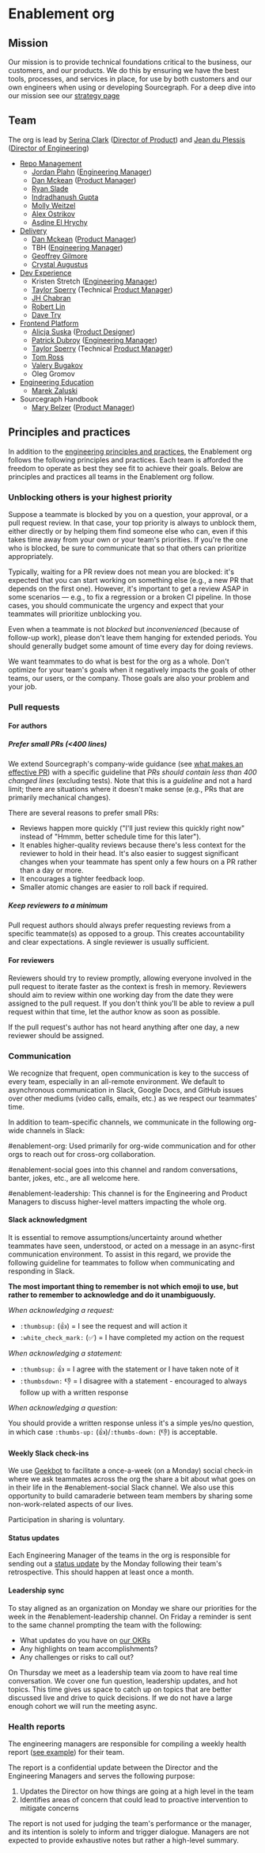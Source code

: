 # Enablement org

## Mission

Our mission is to provide technical foundations critical to the business, our customers, and our products. We do this by ensuring we have the best tools, processes, and services in place, for use by both customers and our own engineers when using or developing Sourcegraph. For a deep dive into our mission see our [strategy page](../../../company/strategy/enablement/index.md)

## Team

The org is lead by [Serina Clark](../../../company/team/index.md#serina-clark) ([Director of Product](../../product/roles/index.md#director-of-product)) and [Jean du Plessis](../../../company/team/index.md#jean-du-plessis) ([Director of Engineering](../roles.md#director-of-engineering))

- [Repo Management](repo-management/index.md)
  - [Jordan Plahn](../../../company/team/index.md#jordan-plahn) ([Engineering Manager](../roles.md#engineering-manager))
  - [Dan Mckean](../../../company/team/index.md#dan-mckean) ([Product Manager](../../product/roles/index.md#product-manager))
  - [Ryan Slade](../../../company/team/index.md#ryan-slade)
  - [Indradhanush Gupta](../../../company/team/index.md#indradhanush-gupta)
  - [Molly Weitzel](../../../company/team/index.md#molly-weitzel)
  - [Alex Ostrikov](../../../company/team/index.md#alexander-ostrikov)
  - [Asdine El Hrychy](../../../company/team/index.md#asdine-el-hrychy)
- [Delivery](delivery/index.md)
  - [Dan Mckean](../../../company/team/index.md#dan-mckean) ([Product Manager](../../product/roles/index.md#product-manager))
  - TBH ([Engineering Manager](../roles.md#engineering-manager))
  - [Geoffrey Gilmore](../../../company/team/index.md#geoffrey-gilmore)
  - [Crystal Augustus](../../../company/team/index.md#crystal-augustus)
- [Dev Experience](dev-experience/index.md)
  - Kristen Stretch ([Engineering Manager](../roles.md#engineering-manager))
  - [Taylor Sperry](../../../company/team/index.md#taylor-sperry) (Technical [Product Manager](../../product/roles/index.md#product-manager))
  - [JH Chabran](../../../company/team/index.md#jh-chabran)
  - [Robert Lin](../../../company/team/index.md#robert-lin)
  - [Dave Try](../../../company/team/index.md#dave-try)
- [Frontend Platform](frontend-platform/index.md)
  - [Alicja Suska](../../../company/team/index.md#alicja-suska) ([Product Designer](../../product/roles/index.md#product-designer))
  - [Patrick Dubroy](../../../company/team/index.md#patrick-dubroy) ([Engineering Manager](../roles.md#engineering-manager))
  - [Taylor Sperry](../../../company/team/index.md#taylor-sperry) (Technical [Product Manager](../../product/roles/index.md#product-manager))
  - [Tom Ross](../../../company/team/index.md#tom-ross)
  - [Valery Bugakov](../../../company/team/index.md#valery-bugakov)
  - Oleg Gromov
- [Engineering Education](engineering-education/index.md)
  - [Marek Zaluski](../../../company/team/index.md#marek-zaluski)
- Sourcegraph Handbook
  - [Mary Belzer](../../../company/team/index.md#mary-belzer) ([Product Manager](../../product/roles/index.md#product-manager))

## Principles and practices

In addition to the [engineering principles and practices](../principles-and-practices.md), the Enablement org follows the following principles and practices. Each team is afforded the freedom to operate as best they see fit to achieve their goals. Below are principles and practices all teams in the Enablement org follow.

### Unblocking others is your highest priority

Suppose a teammate is blocked by you on a question, your approval, or a pull request review. In that case, your top priority is always to unblock them, either directly or by helping them find someone else who can, even if this takes time away from your own or your team's priorities. If you're the one who is blocked, be sure to communicate that so that others can prioritize appropriately.

Typically, waiting for a PR review does not mean you are blocked: it's expected that you can start working on something else (e.g., a new PR that depends on the first one). However, it's important to get a review ASAP in some scenarios — e.g., to fix a regression or a broken CI pipeline. In those cases, you should communicate the urgency and expect that your teammates will prioritize unblocking you.

Even when a teammate is not _blocked_ but _inconvenienced_ (because of follow-up work), please don't leave them hanging for extended periods. You should generally budget some amount of time every day for doing reviews.

We want teammates to do what is best for the org as a whole. Don't optimize for your team's goals when it negatively impacts the goals of other teams, our users, or the company. Those goals are also your problem and your job.

### Pull requests

#### For authors

##### Prefer small PRs (<400 lines)

We extend Sourcegraph's company-wide guidance (see [what makes an effective PR](https://docs.sourcegraph.com/dev/background-information/code_reviews#what-makes-an-effective-pull-request-pr)) with a specific guideline that _PRs should contain less than 400 changed lines_ (excluding tests). Note that this is a _guideline_ and not a hard limit; there are situations where it doesn't make sense (e.g., PRs that are primarily mechanical changes).

There are several reasons to prefer small PRs:

- Reviews happen more quickly ("I'll just review this quickly right now" instead of "Hmmm, better schedule time for this later").
- It enables higher-quality reviews because there's less context for the reviewer to hold in their head. It's also easier to suggest significant changes when your teammate has spent only a few hours on a PR rather than a day or more.
- It encourages a tighter feedback loop.
- Smaller atomic changes are easier to roll back if required.

##### Keep reviewers to a minimum

Pull request authors should always prefer requesting reviews from a specific teammate(s) as opposed to a group. This creates accountability and clear expectations. A single reviewer is usually sufficient.

#### For reviewers

Reviewers should try to review promptly, allowing everyone involved in the pull request to iterate faster as the context is fresh in memory. Reviewers should aim to review within one working day from the date they were assigned to the pull request. If you don't think you'll be able to review a pull request within that time, let the author know as soon as possible.

If the pull request's author has not heard anything after one day, a new reviewer should be assigned.

### Communication

We recognize that frequent, open communication is key to the success of every team, especially in an all-remote environment.
We default to asynchronous communication in Slack, Google Docs, and GitHub issues over other mediums (video calls, emails, etc.) as we respect our teammates' time.

In addition to team-specific channels, we communicate in the following org-wide channels in Slack:

#enablement-org: Used primarily for org-wide communication and for other orgs to reach out for cross-org collaboration.

#enablement-social goes into this channel and random conversations, banter, jokes, etc., are all welcome here.

#enablement-leadership: This channel is for the Engineering and Product Managers to discuss higher-level matters impacting the whole org.

#### Slack acknowledgment

It is essential to remove assumptions/uncertainty around whether teammates have seen, understood, or acted on a message in an async-first communication environment.
To assist in this regard, we provide the following guideline for teammates to follow when communicating and responding in Slack.

**The most important thing to remember is not which emoji to use, but rather to remember to acknowledge and do it unambiguously.**

_When acknowledging a request:_

- `:thumbsup:` (👍) = I see the request and will action it
- `:white_check_mark:` (✅) = I have completed my action on the request

_When acknowledging a statement:_

- `:thumbsup:` 👍 = I agree with the statement or I have taken note of it
- `:thumbsdown:` 👎 = I disagree with a statement - encouraged to always follow up with a written response

_When acknowledging a question:_

You should provide a written response unless it's a simple yes/no question, in which case `:thumbs-up:` (👍)/`:thumbs-down:` (👎) is acceptable.

#### Weekly Slack check-ins

We use [Geekbot](https://geekbot.com/) to facilitate a once-a-week (on a Monday) social check-in where we ask teammates across the org the share a bit about what goes on in their life in the #enablement-social Slack channel. We also use this opportunity to build camaraderie between team members by sharing some non-work-related aspects of our lives.

Participation in sharing is voluntary.

#### Status updates

Each Engineering Manager of the teams in the org is responsible for sending out a [status update](../engineering-management.md#status-updates) by the Monday following their team's retrospective. This should happen at least once a month.

#### Leadership sync

To stay aligned as an organization on Monday we share our priorities for the week in the #enablement-leadership channel. On Friday a reminder is sent to the same channel prompting the team with the following:

- What updates do you have on [our OKRs](https://github.com/orgs/sourcegraph/projects/214/views/14?visibleFields=%5B%22Title%22%2C%22Assignees%22%2C%22Status%22%2C188005%2C247470%2C284758%2C253662%2C243177%5D)
- Any highlights on team accomplishments?
- Any challenges or risks to call out?

On Thursday we meet as a leadership team via zoom to have real time conversation. We cover one fun question, leadership updates, and hot topics. This time gives us space to catch up on topics that are better discussed live and drive to quick decisions. If we do not have a large enough cohort we will run the meeting async.

### Health reports

The engineering managers are responsible for compiling a weekly health report ([see example](https://docs.google.com/spreadsheets/d/1PnRPydNYLF2Als3KpVuIYO8dXeqckp_sbowVkvkdkeE/edit)) for their team.

The report is a confidential update between the Director and the Engineering Managers and serves the following purpose:

1. Updates the Director on how things are going at a high level in the team
1. Identifies areas of concern that could lead to proactive intervention to mitigate concerns

The report is not used for judging the team's performance or the manager, and its intention is solely to inform and trigger dialogue. Managers are not expected to provide exhaustive notes but rather a high-level summary.
